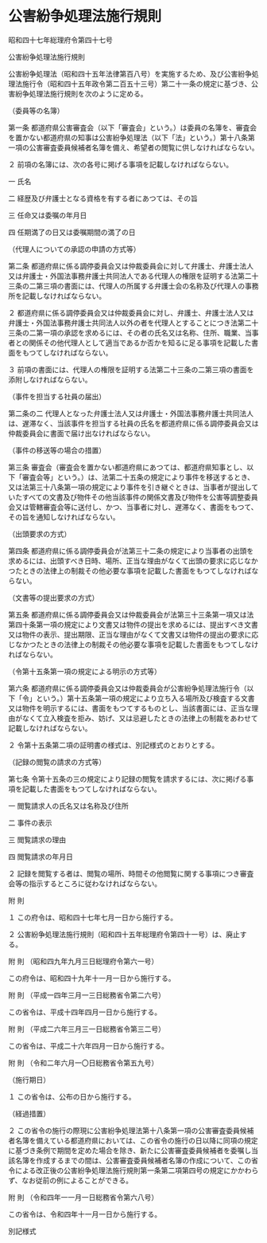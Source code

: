 # 公害紛争処理法施行規則

昭和四十七年総理府令第四十七号

公害紛争処理法施行規則

公害紛争処理法（昭和四十五年法律第百八号）を実施するため、及び公害紛争処理法施行令（昭和四十五年政令第二百五十三号）第二十一条の規定に基づき、公害紛争処理法施行規則を次のように定める。

（委員等の名簿）

第一条 都道府県公害審査会（以下「審査会」という。）は委員の名簿を、審査会を置かない都道府県の知事は公害紛争処理法（以下「法」という。）第十八条第一項の公害審査委員候補者名簿を備え、希望者の閲覧に供しなければならない。

２ 前項の名簿には、次の各号に掲げる事項を記載しなければならない。

一 氏名

二 経歴及び弁護士となる資格を有する者にあつては、その旨

三 任命又は委嘱の年月日

四 任期満了の日又は委嘱期間の満了の日

（代理人についての承認の申請の方式等）

第二条 都道府県に係る調停委員会又は仲裁委員会に対して弁護士、弁護士法人又は弁護士・外国法事務弁護士共同法人である代理人の権限を証明する法第二十三条の二第三項の書面には、代理人の所属する弁護士会の名称及び代理人の事務所を記載しなければならない。

２ 都道府県に係る調停委員会又は仲裁委員会に対し、弁護士、弁護士法人又は弁護士・外国法事務弁護士共同法人以外の者を代理人とすることにつき法第二十三条の二第一項の承認を求めるには、その者の氏名又は名称、住所、職業、当事者との関係その他代理人として適当であるか否かを知るに足る事項を記載した書面をもつてしなければならない。

３ 前項の書面には、代理人の権限を証明する法第二十三条の二第三項の書面を添附しなければならない。

（事件を担当する社員の届出）

第二条の二 代理人となった弁護士法人又は弁護士・外国法事務弁護士共同法人は、遅滞なく、当該事件を担当する社員の氏名を都道府県に係る調停委員会又は仲裁委員会に書面で届け出なければならない。

（事件の移送等の場合の措置）

第三条 審査会（審査会を置かない都道府県にあつては、都道府県知事とし、以下「審査会等」という。）は、法第二十五条の規定により事件を移送するとき、又は法第三十八条第一項の規定により事件を引き継ぐときは、当事者が提出していたすべての文書及び物件その他当該事件の関係文書及び物件を公害等調整委員会又は管轄審査会等に送付し、かつ、当事者に対し、遅滞なく、書面をもつて、その旨を通知しなければならない。

（出頭要求の方式）

第四条 都道府県に係る調停委員会が法第三十二条の規定により当事者の出頭を求めるには、出頭すべき日時、場所、正当な理由がなくて出頭の要求に応じなかつたときの法律上の制裁その他必要な事項を記載した書面をもつてしなければならない。

（文書等の提出要求の方式）

第五条 都道府県に係る調停委員会又は仲裁委員会が法第三十三条第一項又は法第四十条第一項の規定により文書又は物件の提出を求めるには、提出すべき文書又は物件の表示、提出期限、正当な理由がなくて文書又は物件の提出の要求に応じなかつたときの法律上の制裁その他必要な事項を記載した書面をもつてしなければならない。

（令第十五条第一項の規定による明示の方式等）

第六条 都道府県に係る調停委員会又は仲裁委員会が公害紛争処理法施行令（以下「令」という。）第十五条第一項の規定により立ち入る場所及び検査する文書又は物件を明示するには、書面をもつてするものとし、当該書面には、正当な理由がなくて立入検査を拒み、妨げ、又は忌避したときの法律上の制裁をあわせて記載しなければならない。

２ 令第十五条第二項の証明書の様式は、別記様式のとおりとする。

（記録の閲覧の請求の方式等）

第七条 令第十五条の三の規定により記録の閲覧を請求するには、次に掲げる事項を記載した書面をもつてしなければならない。

一 閲覧請求人の氏名又は名称及び住所

二 事件の表示

三 閲覧請求の理由

四 閲覧請求の年月日

２ 記録を閲覧する者は、閲覧の場所、時間その他閲覧に関する事項につき審査会等の指示するところに従わなければならない。

附 則

１ この府令は、昭和四十七年七月一日から施行する。

２ 公害紛争処理法施行規則（昭和四十五年総理府令第四十一号）は、廃止する。

附 則 （昭和四九年九月三日総理府令第六一号）

この府令は、昭和四十九年十一月一日から施行する。

附 則 （平成一四年三月一三日総務省令第二六号）

この省令は、平成十四年四月一日から施行する。

附 則 （平成二六年三月三一日総務省令第三二号）

この省令は、平成二十六年四月一日から施行する。

附 則 （令和二年六月一〇日総務省令第五九号）

（施行期日）

１ この省令は、公布の日から施行する。

（経過措置）

２ この省令の施行の際現に公害紛争処理法第十八条第一項の公害審査委員候補者名簿を備えている都道府県においては、この省令の施行の日以降に同項の規定に基づき条例で期間を定めた場合を除き、新たに公害審査委員候補者を委嘱し当該名簿を作成するまでの間は、公害審査委員候補者名簿の作成について、この省令による改正後の公害紛争処理法施行規則第一条第二項第四号の規定にかかわらず、なお従前の例によることができる。

附 則 （令和四年一一月一日総務省令第六八号）

この省令は、令和四年十一月一日から施行する。

別記様式

[](/./pict/2FH00000056599.pdf)
